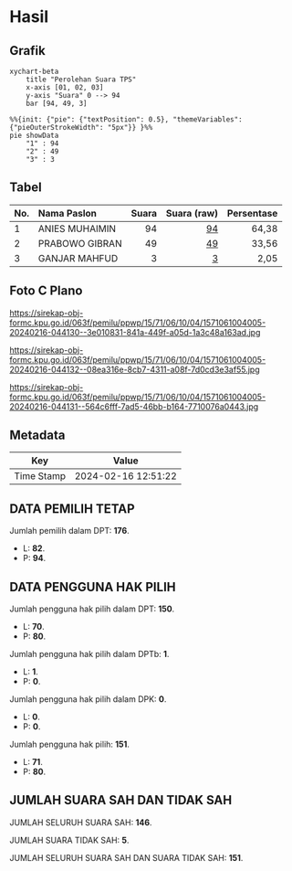 # Hasil

## Grafik

```mermaid
xychart-beta
    title "Perolehan Suara TPS"
    x-axis [01, 02, 03]
    y-axis "Suara" 0 --> 94
    bar [94, 49, 3]
```

```mermaid
%%{init: {"pie": {"textPosition": 0.5}, "themeVariables": {"pieOuterStrokeWidth": "5px"}} }%%
pie showData
    "1" : 94
    "2" : 49
    "3" : 3
```

## Tabel

| No. | Nama Paslon    | Suara | Suara (raw) | Persentase |
|:--- |:-------------- | -----:| -----------:| ----------:|
| 1   | ANIES MUHAIMIN | 94    | [94][p-1]   | 64,38      |
| 2   | PRABOWO GIBRAN | 49    | [49][p-2]   | 33,56      |
| 3   | GANJAR MAHFUD  | 3     | [3][p-3]    | 2,05       |


[p-1]: https://github.com/gigit-pemilu/pemilu-2024-15-jambi/blob/main/pilpres/hitung-suara/sub/15-jambi/sub/71-kota-jambi/sub/06-danau-teluk/sub/1004-tanjung-pasir/sub/005-tps/sub/paslon-1.txt
[p-2]: https://github.com/gigit-pemilu/pemilu-2024-15-jambi/blob/main/pilpres/hitung-suara/sub/15-jambi/sub/71-kota-jambi/sub/06-danau-teluk/sub/1004-tanjung-pasir/sub/005-tps/sub/paslon-2.txt
[p-3]: https://github.com/gigit-pemilu/pemilu-2024-15-jambi/blob/main/pilpres/hitung-suara/sub/15-jambi/sub/71-kota-jambi/sub/06-danau-teluk/sub/1004-tanjung-pasir/sub/005-tps/sub/paslon-3.txt

## Foto C Plano

https://sirekap-obj-formc.kpu.go.id/063f/pemilu/ppwp/15/71/06/10/04/1571061004005-20240216-044130--3e010831-841a-449f-a05d-1a3c48a163ad.jpg

https://sirekap-obj-formc.kpu.go.id/063f/pemilu/ppwp/15/71/06/10/04/1571061004005-20240216-044132--08ea316e-8cb7-4311-a08f-7d0cd3e3af55.jpg

https://sirekap-obj-formc.kpu.go.id/063f/pemilu/ppwp/15/71/06/10/04/1571061004005-20240216-044131--564c6fff-7ad5-46bb-b164-7710076a0443.jpg


## Metadata

| Key        | Value               |
| ---------- | ------------------- |
| Time Stamp | 2024-02-16 12:51:22 |


## DATA PEMILIH TETAP

Jumlah pemilih dalam DPT: **176**.
 * L: **82**.
 * P: **94**.

## DATA PENGGUNA HAK PILIH

Jumlah pengguna hak pilih dalam DPT: **150**.
 * L: **70**.
 * P: **80**.

Jumlah pengguna hak pilih dalam DPTb: **1**.
 * L: **1**.
 * P: **0**.

Jumlah pengguna hak pilih dalam DPK: **0**.
 * L: **0**.
 * P: **0**.

Jumlah pengguna hak pilih: **151**.
 * L: **71**.
 * P: **80**.

## JUMLAH SUARA SAH DAN TIDAK SAH

JUMLAH SELURUH SUARA SAH: **146**.

JUMLAH SUARA TIDAK SAH: **5**.

JUMLAH SELURUH SUARA SAH DAN SUARA TIDAK SAH: **151**.


